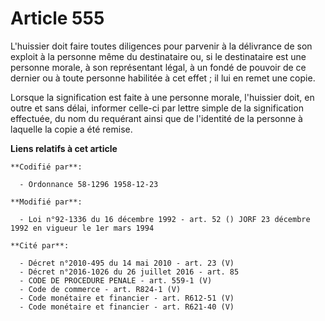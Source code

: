 # Article 555

L'huissier doit faire toutes diligences pour parvenir à la délivrance de son exploit à la personne même du destinataire ou,
si le destinataire est une personne morale, à son représentant légal, à un fondé de pouvoir de ce dernier ou à toute personne
habilitée à cet effet ; il lui en remet une copie.

Lorsque la signification est faite à une personne morale, l'huissier doit, en outre et sans délai, informer celle-ci par
lettre simple de la signification effectuée, du nom du requérant ainsi que de l'identité de la personne à laquelle la copie a
été remise.

**Liens relatifs à cet article**

	**Codifié par**:

	  - Ordonnance 58-1296 1958-12-23

	**Modifié par**:

	  - Loi n°92-1336 du 16 décembre 1992 - art. 52 () JORF 23 décembre 1992 en vigueur le 1er mars 1994

	**Cité par**:

	  - Décret n°2010-495 du 14 mai 2010 - art. 23 (V)
	  - Décret n°2016-1026 du 26 juillet 2016 - art. 85
	  - CODE DE PROCEDURE PENALE - art. 559-1 (V)
	  - Code de commerce - art. R824-1 (V)
	  - Code monétaire et financier - art. R612-51 (V)
	  - Code monétaire et financier - art. R621-40 (V)
